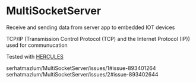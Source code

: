 # MultiSocketServer
Receive and sending data from server app to embedded IOT devices

TCP/IP (Transmission Control Protocol (TCP) and the Internet Protocol (IP))  used for communucation

Tested with <a href="https://www.hw-group.com/software/hercules-setup-utility"> HERCULES </a>


serhatmazlum/MultiSocketServer/issues/1#issue-893401264
serhatmazlum/MultiSocketServer/issues/2#issue-893402644

